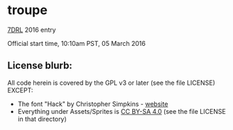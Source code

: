 # troupe
[7DRL](http://7drl.org/) 2016 entry

Official start time, 10:10am PST, 05 March 2016


## License blurb:

All code herein is covered by the GPL v3 or later (see the file LICENSE) EXCEPT:

* The font "Hack" by Christopher Simpkins - [website](http://sourcefoundry.org/hack/)
* Everything under Assets/Sprites is [CC BY-SA 4.0](http://creativecommons.org/licenses/by-sa/4.0/legalcode) (see the file LICENSE in that directory)

